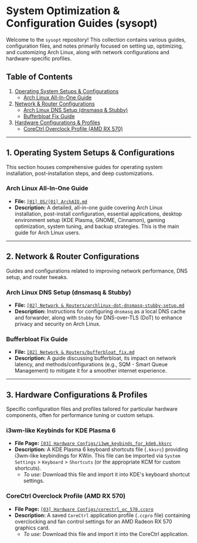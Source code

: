 # System Optimization & Configuration Guides (sysopt)

Welcome to the `sysopt` repository! This collection contains various guides, configuration files, and notes primarily focused on setting up, optimizing, and customizing Arch Linux, along with network configurations and hardware-specific profiles.

## Table of Contents

1.  [Operating System Setups & Configurations](#1-operating-system-setups--configurations)
    - [Arch Linux All-In-One Guide](#arch-linux-all-in-one-guide)
2.  [Network & Router Configurations](#2-network--router-configurations)
    - [Arch Linux DNS Setup (dnsmasq & Stubby)](#arch-linux-dns-setup-dnsmasq--stubby)
    - [Bufferbloat Fix Guide](#bufferbloat-fix-guide)
3.  [Hardware Configurations & Profiles](#3-hardware-configurations--profiles)
    - [CoreCtrl Overclock Profile (AMD RX 570)](#corectrl-overclock-profile-amd-rx-570)

---

## 1. Operating System Setups & Configurations

This section houses comprehensive guides for operating system installation, post-installation steps, and deep customizations.

### Arch Linux All-In-One Guide

- **File:** [`[01] OS/[01] ArchAIO.md`](./[01]%20OS/[01]%20ArchAIO.md)
- **Description:** A detailed, all-in-one guide covering Arch Linux installation, post-install configuration, essential applications, desktop environment setup (KDE Plasma, GNOME, Cinnamon), gaming optimization, system tuning, and backup strategies. This is the main guide for Arch Linux users.

---

## 2. Network & Router Configurations

Guides and configurations related to improving network performance, DNS setup, and router tweaks.

### Arch Linux DNS Setup (dnsmasq & Stubby)

- **File:** [`[02] Network & Routers/archlinux-dot-dnsmasq-stubby-setup.md`](./[02]%20Network%20&%20Routers/archlinux-dot-dnsmasq-stubby-setup.md)
- **Description:** Instructions for configuring `dnsmasq` as a local DNS cache and forwarder, along with `Stubby` for DNS-over-TLS (DoT) to enhance privacy and security on Arch Linux.

### Bufferbloat Fix Guide

- **File:** [`[02] Network & Routers/bufferbloat_fix.md`](./[02]%20Network%20&%20Routers/bufferbloat_fix.md)
- **Description:** A guide discussing bufferbloat, its impact on network latency, and methods/configurations (e.g., SQM - Smart Queue Management) to mitigate it for a smoother internet experience.

---

## 3. Hardware Configurations & Profiles

Specific configuration files and profiles tailored for particular hardware components, often for performance tuning or custom setups.

### i3wm-like Keybinds for KDE Plasma 6

- **File Page:** [`[03] Hardware Configs/i3wm_keybinds_for_kde6.kksrc`](https://github.com/swapnanil/sysopt/blob/main/[03]%20Hardware%20Configs/i3wm_keybinds_for_kde6.kksrc)
- **Description:** A KDE Plasma 6 keyboard shortcuts file (`.kksrc`) providing i3wm-like keybindings for KWin. This file can be imported via `System Settings` > `Keyboard` > `Shortcuts` (or the appropriate KCM for custom shortcuts).
  - _To use:_ Download this file and import it into KDE's keyboard shortcut settings.

### CoreCtrl Overclock Profile (AMD RX 570)

- **File Page:** [`[03] Hardware Configs/corectrl_oc_570.ccpro`](https://github.com/swapnanil/sysopt/blob/main/[03]%20Hardware%20Configs/corectrl_oc_570.ccpro)
- **Description:** A saved `CoreCtrl` application profile (`.ccpro` file) containing overclocking and fan control settings for an AMD Radeon RX 570 graphics card.
  - _To use:_ Download this file and import it into the CoreCtrl application.
